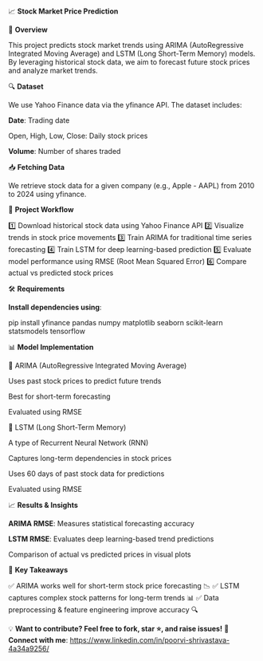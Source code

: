 📈 **Stock Market Price Prediction**



📌 **Overview**

This project predicts stock market trends using ARIMA (AutoRegressive Integrated Moving Average) and LSTM (Long Short-Term Memory) models. By leveraging historical stock data, we aim to forecast future stock prices and analyze market trends.

🔍 **Dataset**

We use Yahoo Finance data via the yfinance API. The dataset includes:

**Date**: Trading date

Open, High, Low, Close: Daily stock prices

**Volume**: Number of shares traded

📥 **Fetching Data**

We retrieve stock data for a given company (e.g., Apple - AAPL) from 2010 to 2024 using yfinance.

🚀 **Project Workflow**

1️⃣ Download historical stock data using Yahoo Finance API
2️⃣ Visualize trends in stock price movements
3️⃣ Train ARIMA for traditional time series forecasting
4️⃣ Train LSTM for deep learning-based prediction
5️⃣ Evaluate model performance using RMSE (Root Mean Squared Error)
6️⃣ Compare actual vs predicted stock prices

🛠 **Requirements**

**Install dependencies using**:

pip install yfinance pandas numpy matplotlib seaborn scikit-learn statsmodels tensorflow

📊 **Model Implementation**

🔹 ARIMA (AutoRegressive Integrated Moving Average)

Uses past stock prices to predict future trends

Best for short-term forecasting

Evaluated using RMSE

🔹 LSTM (Long Short-Term Memory)

A type of Recurrent Neural Network (RNN)

Captures long-term dependencies in stock prices

Uses 60 days of past stock data for predictions

Evaluated using RMSE

📈 **Results & Insights**

**ARIMA RMSE**: Measures statistical forecasting accuracy

**LSTM RMSE**: Evaluates deep learning-based trend predictions

Comparison of actual vs predicted prices in visual plots

🎯 **Key Takeaways**

✅ ARIMA works well for short-term stock price forecasting 📉
✅ LSTM captures complex stock patterns for long-term trends 📊
✅ Data preprocessing & feature engineering improve accuracy 🔍

💡 **Want to contribute? Feel free to fork, star ⭐, and raise issues!**
🔗 **Connect with me**: https://www.linkedin.com/in/poorvi-shrivastava-4a34a9256/
